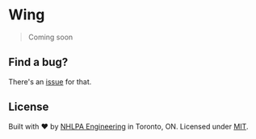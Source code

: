 # Wing

> Coming soon

## Find a bug?

There's an [issue](https://github.com/nhlpa/Wing/issues) for that.

## License

Built with ♥ by [NHLPA Engineering](https://github.com/nhlpa) in Toronto, ON. Licensed under [MIT](https://github.com/nhlpa/Wing/blob/master/LICENSE).
